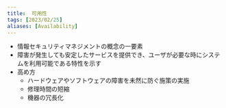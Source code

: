 ```yaml
---
title:  可用性
tags: [2023/02/25]
aliases: [Availability]
---
```


- 情報セキュリティマネジメントの概念の一要素
- 障害が発生しても安定したサービスを提供でき、ユーザが必要な時にシステムを利用可能である特性を示す
- 高め方
	- ハードウェアやソフトウェアの障害を未然に防ぐ施策の実施
	- 修理時間の短縮
	- 機器の冗長化